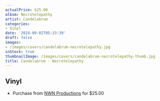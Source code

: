 ```yaml
---
actualPrice: $25.00
album: Necrotelepathy
artist: Candelabrum
categories:
- Vinyl
date: '2024-09-02T05:33:39'
draft: false
images:
- /images/covers/candelabrum-necrotelepathy.jpg
inStock: true
thumbnailImage: /images/covers/candelabrum-necrotelepathy-thumb.jpg
title: Candelabrum - Necrotelepathy
---
```


## Vinyl
* Purchase from [NWN Productions](http://shop.nwnprod.com/index.php?route=product/product&path=75&product_id=55049&sort=pd.name&order=ASC) for $25.00
